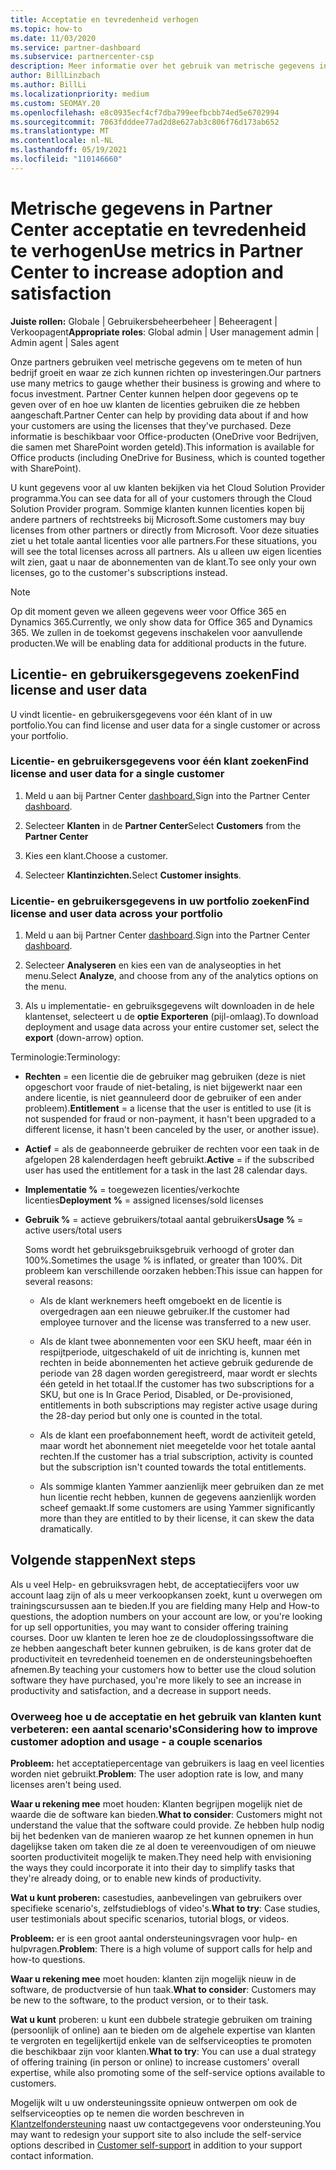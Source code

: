 ```yaml
---
title: Acceptatie en tevredenheid verhogen
ms.topic: how-to
ms.date: 11/03/2020
ms.service: partner-dashboard
ms.subservice: partnercenter-csp
description: Meer informatie over het gebruik van metrische gegevens in Partner Center. Metrische gegevens kunnen laten zien of uw bedrijf groeit, hoe klanten hun licenties gebruiken en waar ze zich kunnen richten op investeringen.
author: BillLinzbach
ms.author: BillLi
ms.localizationpriority: medium
ms.custom: SEOMAY.20
ms.openlocfilehash: e8c0935ecf4cf7dba799eefbcbb74ed5e6702994
ms.sourcegitcommit: 7063fdddee77ad2d8e627ab3c806f76d173ab652
ms.translationtype: MT
ms.contentlocale: nl-NL
ms.lasthandoff: 05/19/2021
ms.locfileid: "110146660"
---
```

# <a name="use-metrics-in-partner-center-to-increase-adoption-and-satisfaction"></a><span data-ttu-id="243bd-104">Metrische gegevens in Partner Center acceptatie en tevredenheid te verhogen</span><span class="sxs-lookup"><span data-stu-id="243bd-104">Use metrics in Partner Center to increase adoption and satisfaction</span></span>

<span data-ttu-id="243bd-105">**Juiste rollen:** Globale | Gebruikersbeheerbeheer | Beheeragent | Verkoopagent</span><span class="sxs-lookup"><span data-stu-id="243bd-105">**Appropriate roles**: Global admin | User management admin | Admin agent | Sales agent</span></span>

<span data-ttu-id="243bd-106">Onze partners gebruiken veel metrische gegevens om te meten of hun bedrijf groeit en waar ze zich kunnen richten op investeringen.</span><span class="sxs-lookup"><span data-stu-id="243bd-106">Our partners use many metrics to gauge whether their business is growing and where to focus investment.</span></span> <span data-ttu-id="243bd-107">Partner Center kunnen helpen door gegevens op te geven over of en hoe uw klanten de licenties gebruiken die ze hebben aangeschaft.</span><span class="sxs-lookup"><span data-stu-id="243bd-107">Partner Center can help by providing data about if and how your customers are using the licenses that they've purchased.</span></span> <span data-ttu-id="243bd-108">Deze informatie is beschikbaar voor Office-producten (OneDrive voor Bedrijven, die samen met SharePoint worden geteld).</span><span class="sxs-lookup"><span data-stu-id="243bd-108">This information is available for Office products (including OneDrive for Business, which is counted together with SharePoint).</span></span>

<span data-ttu-id="243bd-109">U kunt gegevens voor al uw klanten bekijken via het Cloud Solution Provider programma.</span><span class="sxs-lookup"><span data-stu-id="243bd-109">You can see data for all of your customers through the Cloud Solution Provider program.</span></span> <span data-ttu-id="243bd-110">Sommige klanten kunnen licenties kopen bij andere partners of rechtstreeks bij Microsoft.</span><span class="sxs-lookup"><span data-stu-id="243bd-110">Some customers may buy licenses from other partners or directly from Microsoft.</span></span> <span data-ttu-id="243bd-111">Voor deze situaties ziet u het totale aantal licenties voor alle partners.</span><span class="sxs-lookup"><span data-stu-id="243bd-111">For these situations, you will see the total licenses across all partners.</span></span> <span data-ttu-id="243bd-112">Als u alleen uw eigen licenties wilt zien, gaat u naar de abonnementen van de klant.</span><span class="sxs-lookup"><span data-stu-id="243bd-112">To see only your own licenses, go to the customer's subscriptions instead.</span></span>

> [!NOTE]  
> <span data-ttu-id="243bd-113">Op dit moment geven we alleen gegevens weer voor Office 365 en Dynamics 365.</span><span class="sxs-lookup"><span data-stu-id="243bd-113">Currently, we only show data for Office 365 and Dynamics 365.</span></span> <span data-ttu-id="243bd-114">We zullen in de toekomst gegevens inschakelen voor aanvullende producten.</span><span class="sxs-lookup"><span data-stu-id="243bd-114">We will be enabling data for additional products in the future.</span></span>

## <a name="find-license-and-user-data"></a><span data-ttu-id="243bd-115">Licentie- en gebruikersgegevens zoeken</span><span class="sxs-lookup"><span data-stu-id="243bd-115">Find license and user data</span></span>

<span data-ttu-id="243bd-116">U vindt licentie- en gebruikersgegevens voor één klant of in uw portfolio.</span><span class="sxs-lookup"><span data-stu-id="243bd-116">You can find license and user data for a single customer or across your portfolio.</span></span>

### <a name="find-license-and-user-data-for-a-single-customer"></a><span data-ttu-id="243bd-117">Licentie- en gebruikersgegevens voor één klant zoeken</span><span class="sxs-lookup"><span data-stu-id="243bd-117">Find license and user data for a single customer</span></span>

1. <span data-ttu-id="243bd-118">Meld u aan bij Partner Center [dashboard.](https://partner.microsoft.com/dashboard)</span><span class="sxs-lookup"><span data-stu-id="243bd-118">Sign into the Partner Center [dashboard](https://partner.microsoft.com/dashboard).</span></span>

2. <span data-ttu-id="243bd-119">Selecteer **Klanten** in de **Partner Center**</span><span class="sxs-lookup"><span data-stu-id="243bd-119">Select **Customers** from the **Partner Center**</span></span>

3. <span data-ttu-id="243bd-120">Kies een klant.</span><span class="sxs-lookup"><span data-stu-id="243bd-120">Choose a customer.</span></span>

4. <span data-ttu-id="243bd-121">Selecteer **Klantinzichten.**</span><span class="sxs-lookup"><span data-stu-id="243bd-121">Select **Customer insights**.</span></span>

### <a name="find-license-and-user-data-across-your-portfolio"></a><span data-ttu-id="243bd-122">Licentie- en gebruikersgegevens in uw portfolio zoeken</span><span class="sxs-lookup"><span data-stu-id="243bd-122">Find license and user data across your portfolio</span></span>

1. <span data-ttu-id="243bd-123">Meld u aan bij Partner Center [dashboard](https://partner.microsoft.com/dashboard).</span><span class="sxs-lookup"><span data-stu-id="243bd-123">Sign into the Partner Center [dashboard](https://partner.microsoft.com/dashboard).</span></span>

2. <span data-ttu-id="243bd-124">Selecteer **Analyseren** en kies een van de analyseopties in het menu.</span><span class="sxs-lookup"><span data-stu-id="243bd-124">Select **Analyze**, and choose from any of the analytics options on the menu.</span></span>

3. <span data-ttu-id="243bd-125">Als u implementatie- en gebruiksgegevens wilt downloaden in de hele klantenset, selecteert u de **optie Exporteren** (pijl-omlaag).</span><span class="sxs-lookup"><span data-stu-id="243bd-125">To download deployment and usage data across your entire customer set, select the **export** (down-arrow) option.</span></span>

<span data-ttu-id="243bd-126">Terminologie:</span><span class="sxs-lookup"><span data-stu-id="243bd-126">Terminology:</span></span>

- <span data-ttu-id="243bd-127">**Rechten** = een licentie die de gebruiker mag gebruiken (deze is niet opgeschort voor fraude of niet-betaling, is niet bijgewerkt naar een andere licentie, is niet geannuleerd door de gebruiker of een ander probleem).</span><span class="sxs-lookup"><span data-stu-id="243bd-127">**Entitlement** = a license that the user is entitled to use (it is not suspended for fraud or non-payment, it hasn't been upgraded to a different license, it hasn't been canceled by the user, or another issue).</span></span>

- <span data-ttu-id="243bd-128">**Actief** = als de geabonneerde gebruiker de rechten voor een taak in de afgelopen 28 kalenderdagen heeft gebruikt.</span><span class="sxs-lookup"><span data-stu-id="243bd-128">**Active** = if the subscribed user has used the entitlement for a task in the last 28 calendar days.</span></span>

- <span data-ttu-id="243bd-129">**Implementatie %** = toegewezen licenties/verkochte licenties</span><span class="sxs-lookup"><span data-stu-id="243bd-129">**Deployment %** = assigned licenses/sold licenses</span></span>

- <span data-ttu-id="243bd-130">**Gebruik %** = actieve gebruikers/totaal aantal gebruikers</span><span class="sxs-lookup"><span data-stu-id="243bd-130">**Usage %** = active users/total users</span></span>

   <span data-ttu-id="243bd-131">Soms wordt het gebruiksgebruiksgebruik verhoogd of groter dan 100%.</span><span class="sxs-lookup"><span data-stu-id="243bd-131">Sometimes the usage % is inflated, or greater than 100%.</span></span> <span data-ttu-id="243bd-132">Dit probleem kan verschillende oorzaken hebben:</span><span class="sxs-lookup"><span data-stu-id="243bd-132">This issue can happen for several reasons:</span></span>

  - <span data-ttu-id="243bd-133">Als de klant werknemers heeft omgeboekt en de licentie is overgedragen aan een nieuwe gebruiker.</span><span class="sxs-lookup"><span data-stu-id="243bd-133">If the customer had employee turnover and the license was transferred to a new user.</span></span>

  - <span data-ttu-id="243bd-134">Als de klant twee abonnementen voor een SKU heeft, maar één in respijtperiode, uitgeschakeld of uit de inrichting is, kunnen met rechten in beide abonnementen het actieve gebruik gedurende de periode van 28 dagen worden geregistreerd, maar wordt er slechts één geteld in het totaal.</span><span class="sxs-lookup"><span data-stu-id="243bd-134">If the customer has two subscriptions for a SKU, but one is In Grace Period, Disabled, or De-provisioned, entitlements in both subscriptions may register active usage during the 28-day period but only one is counted in the total.</span></span>

  - <span data-ttu-id="243bd-135">Als de klant een proefabonnement heeft, wordt de activiteit geteld, maar wordt het abonnement niet meegetelde voor het totale aantal rechten.</span><span class="sxs-lookup"><span data-stu-id="243bd-135">If the customer has a trial subscription, activity is counted but the subscription isn't counted towards the total entitlements.</span></span>

  - <span data-ttu-id="243bd-136">Als sommige klanten Yammer aanzienlijk meer gebruiken dan ze met hun licentie recht hebben, kunnen de gegevens aanzienlijk worden scheef gemaakt.</span><span class="sxs-lookup"><span data-stu-id="243bd-136">If some customers are using Yammer significantly more than they are entitled to by their license, it can skew the data dramatically.</span></span>

## <a name="next-steps"></a><span data-ttu-id="243bd-137">Volgende stappen</span><span class="sxs-lookup"><span data-stu-id="243bd-137">Next steps</span></span>

<span data-ttu-id="243bd-138">Als u veel Help- en gebruiksvragen hebt, de acceptatiecijfers voor uw account laag zijn of als u meer verkoopkansen zoekt, kunt u overwegen om trainingscursussen aan te bieden.</span><span class="sxs-lookup"><span data-stu-id="243bd-138">If you are fielding many Help and How-to questions, the adoption numbers on your account are low, or you're looking for up sell opportunities, you may want to consider offering training courses.</span></span> <span data-ttu-id="243bd-139">Door uw klanten te leren hoe ze de cloudoplossingssoftware die ze hebben aangeschaft beter kunnen gebruiken, is de kans groter dat de productiviteit en tevredenheid toenemen en de ondersteuningsbehoeften afnemen.</span><span class="sxs-lookup"><span data-stu-id="243bd-139">By teaching your customers how to better use the cloud solution software they have purchased, you're more likely to see an increase in productivity and satisfaction, and a decrease in support needs.</span></span>

### <a name="considering-how-to-improve-customer-adoption-and-usage---a-couple-scenarios"></a><span data-ttu-id="243bd-140">Overweeg hoe u de acceptatie en het gebruik van klanten kunt verbeteren: een aantal scenario's</span><span class="sxs-lookup"><span data-stu-id="243bd-140">Considering how to improve customer adoption and usage - a couple scenarios</span></span>

<span data-ttu-id="243bd-141">**Probleem:** het acceptatiepercentage van gebruikers is laag en veel licenties worden niet gebruikt.</span><span class="sxs-lookup"><span data-stu-id="243bd-141">**Problem**: The user adoption rate is low, and many licenses aren't being used.</span></span>

<span data-ttu-id="243bd-142">**Waar u rekening mee** moet houden: Klanten begrijpen mogelijk niet de waarde die de software kan bieden.</span><span class="sxs-lookup"><span data-stu-id="243bd-142">**What to consider**: Customers might not understand the value that the software could provide.</span></span> <span data-ttu-id="243bd-143">Ze hebben hulp nodig bij het bedenken van de manieren waarop ze het kunnen opnemen in hun dagelijkse taken om taken die ze al doen te vereenvoudigen of om nieuwe soorten productiviteit mogelijk te maken.</span><span class="sxs-lookup"><span data-stu-id="243bd-143">They need help with envisioning the ways they could incorporate it into their day to simplify tasks that they're already doing, or to enable new kinds of productivity.</span></span>

<span data-ttu-id="243bd-144">**Wat u kunt proberen:** casestudies, aanbevelingen van gebruikers over specifieke scenario's, zelfstudieblogs of video's.</span><span class="sxs-lookup"><span data-stu-id="243bd-144">**What to try**: Case studies, user testimonials about specific scenarios, tutorial blogs, or videos.</span></span>

<span data-ttu-id="243bd-145">**Probleem:** er is een groot aantal ondersteuningsvragen voor hulp- en hulpvragen.</span><span class="sxs-lookup"><span data-stu-id="243bd-145">**Problem**: There is a high volume of support calls for help and how-to questions.</span></span>

<span data-ttu-id="243bd-146">**Waar u rekening mee** moet houden: klanten zijn mogelijk nieuw in de software, de productversie of hun taak.</span><span class="sxs-lookup"><span data-stu-id="243bd-146">**What to consider**: Customers may be new to the software, to the product version, or to their task.</span></span>

<span data-ttu-id="243bd-147">**Wat u kunt** proberen: u kunt een dubbele strategie gebruiken om training (persoonlijk of online) aan te bieden om de algehele expertise van klanten te vergroten en tegelijkertijd enkele van de selfserviceopties te promoten die beschikbaar zijn voor klanten.</span><span class="sxs-lookup"><span data-stu-id="243bd-147">**What to try**: You can use a dual strategy of offering training (in person or online) to increase customers' overall expertise, while also promoting some of the self-service options available to customers.</span></span>

<span data-ttu-id="243bd-148">Mogelijk wilt u uw ondersteuningssite opnieuw ontwerpen om ook de selfserviceopties op te nemen die worden beschreven in [Klantzelfondersteuning](customer-self-support.md) naast uw contactgegevens voor ondersteuning.</span><span class="sxs-lookup"><span data-stu-id="243bd-148">You may want to redesign your support site to also include the self-service options described in [Customer self-support](customer-self-support.md) in addition to your support contact information.</span></span>

